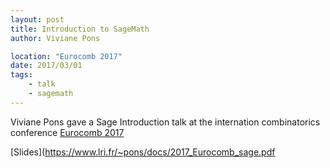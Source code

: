```yaml
---
layout: post
title: Introduction to SageMath
author: Viviane Pons

location: "Eurocomb 2017"
date: 2017/03/01
tags:
    - talk
    - sagemath
---
```


Viviane Pons gave a Sage Introduction talk at the internation combinatorics conference [Eurocomb 2017](http://www.dmg.tuwien.ac.at/eurocomb2017/)

[Slides](https://www.lri.fr/~pons/docs/2017_Eurocomb_sage.pdf

